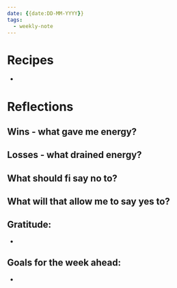 ```yaml
---
date: {{date:DD-MM-YYYY}}
tags:
  - weekly-note
---
```

# Recipes
- 
# Reflections
## Wins - what gave me energy?

## Losses - what drained energy?

## What should fi say no to?

## What will that allow me to say yes to?

## Gratitude:
- 
## Goals for the week ahead:
- 
